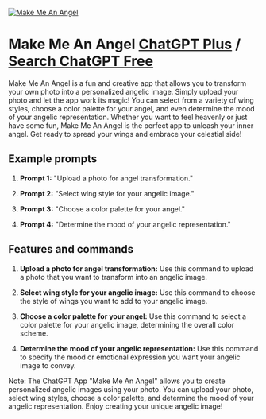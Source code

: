 
[![Make Me An Angel](https://files.oaiusercontent.com/file-akaW93SQE1SZABWvtqS6pn0W?se=2123-10-18T02%3A39%3A58Z&sp=r&sv=2021-08-06&sr=b&rscc=max-age%3D31536000%2C%20immutable&rscd=attachment%3B%20filename%3D8edf340f-ed64-4db1-bb09-da57674e4f9f.png&sig=eC0tKmoqi/CUPQ4ghh5zsuKZxJ037fi5bSecXN9OVDY%3D)](https://chat.openai.com/g/g-JgJeIQpXi-make-me-an-angel)

# Make Me An Angel [ChatGPT Plus](https://chat.openai.com/g/g-JgJeIQpXi-make-me-an-angel) / [Search ChatGPT Free](https://gptcall.net/index.html#/?search=Make%20Me%20An%20Angel)

Make Me An Angel is a fun and creative app that allows you to transform your own photo into a personalized angelic image. Simply upload your photo and let the app work its magic! You can select from a variety of wing styles, choose a color palette for your angel, and even determine the mood of your angelic representation. Whether you want to feel heavenly or just have some fun, Make Me An Angel is the perfect app to unleash your inner angel. Get ready to spread your wings and embrace your celestial side!

## Example prompts

1. **Prompt 1:** "Upload a photo for angel transformation."

2. **Prompt 2:** "Select wing style for your angelic image."

3. **Prompt 3:** "Choose a color palette for your angel."

4. **Prompt 4:** "Determine the mood of your angelic representation."

## Features and commands

1. **Upload a photo for angel transformation:** Use this command to upload a photo that you want to transform into an angelic image.

2. **Select wing style for your angelic image:** Use this command to choose the style of wings you want to add to your angelic image.

3. **Choose a color palette for your angel:** Use this command to select a color palette for your angelic image, determining the overall color scheme.

4. **Determine the mood of your angelic representation:** Use this command to specify the mood or emotional expression you want your angelic image to convey.

Note: The ChatGPT App "Make Me An Angel" allows you to create personalized angelic images using your photo. You can upload your photo, select wing styles, choose a color palette, and determine the mood of your angelic representation. Enjoy creating your unique angelic image!


